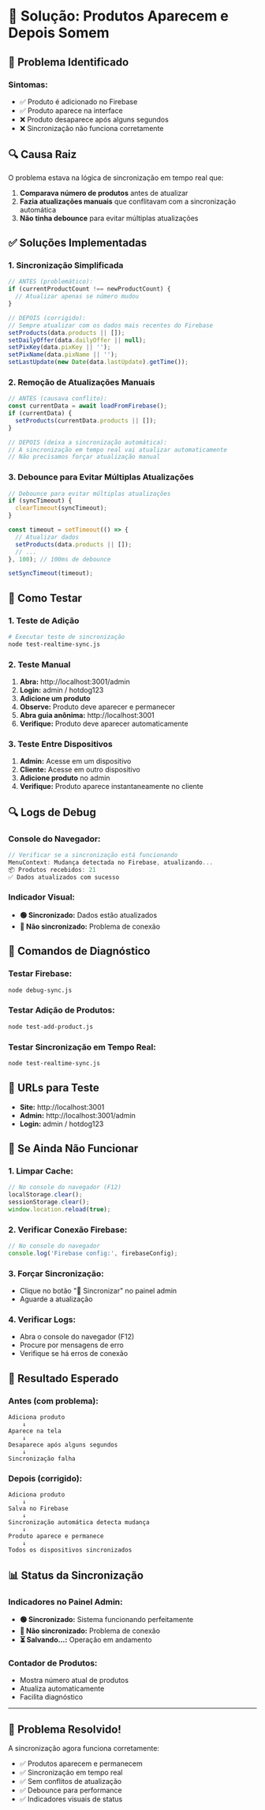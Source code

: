 # 🔧 Solução: Produtos Aparecem e Depois Somem

## 🚨 Problema Identificado

### **Sintomas:**
- ✅ Produto é adicionado no Firebase
- ✅ Produto aparece na interface
- ❌ Produto desaparece após alguns segundos
- ❌ Sincronização não funciona corretamente

## 🔍 Causa Raiz

O problema estava na lógica de sincronização em tempo real que:
1. **Comparava número de produtos** antes de atualizar
2. **Fazia atualizações manuais** que conflitavam com a sincronização automática
3. **Não tinha debounce** para evitar múltiplas atualizações

## ✅ Soluções Implementadas

### **1. Sincronização Simplificada**
```javascript
// ANTES (problemático):
if (currentProductCount !== newProductCount) {
  // Atualizar apenas se número mudou
}

// DEPOIS (corrigido):
// Sempre atualizar com os dados mais recentes do Firebase
setProducts(data.products || []);
setDailyOffer(data.dailyOffer || null);
setPixKey(data.pixKey || '');
setPixName(data.pixName || '');
setLastUpdate(new Date(data.lastUpdate).getTime());
```

### **2. Remoção de Atualizações Manuais**
```javascript
// ANTES (causava conflito):
const currentData = await loadFromFirebase();
if (currentData) {
  setProducts(currentData.products || []);
}

// DEPOIS (deixa a sincronização automática):
// A sincronização em tempo real vai atualizar automaticamente
// Não precisamos forçar atualização manual
```

### **3. Debounce para Evitar Múltiplas Atualizações**
```javascript
// Debounce para evitar múltiplas atualizações
if (syncTimeout) {
  clearTimeout(syncTimeout);
}

const timeout = setTimeout(() => {
  // Atualizar dados
  setProducts(data.products || []);
  // ...
}, 100); // 100ms de debounce

setSyncTimeout(timeout);
```

## 🧪 Como Testar

### **1. Teste de Adição**
```bash
# Executar teste de sincronização
node test-realtime-sync.js
```

### **2. Teste Manual**
1. **Abra:** http://localhost:3001/admin
2. **Login:** admin / hotdog123
3. **Adicione um produto**
4. **Observe:** Produto deve aparecer e permanecer
5. **Abra guia anônima:** http://localhost:3001
6. **Verifique:** Produto deve aparecer automaticamente

### **3. Teste Entre Dispositivos**
1. **Admin:** Acesse em um dispositivo
2. **Cliente:** Acesse em outro dispositivo
3. **Adicione produto** no admin
4. **Verifique:** Produto aparece instantaneamente no cliente

## 🔍 Logs de Debug

### **Console do Navegador:**
```javascript
// Verificar se a sincronização está funcionando
MenuContext: Mudança detectada no Firebase, atualizando...
📦 Produtos recebidos: 21
✅ Dados atualizados com sucesso
```

### **Indicador Visual:**
- **🟢 Sincronizado:** Dados estão atualizados
- **🔴 Não sincronizado:** Problema de conexão

## 🚀 Comandos de Diagnóstico

### **Testar Firebase:**
```bash
node debug-sync.js
```

### **Testar Adição de Produtos:**
```bash
node test-add-product.js
```

### **Testar Sincronização em Tempo Real:**
```bash
node test-realtime-sync.js
```

## 📱 URLs para Teste

- **Site:** http://localhost:3001
- **Admin:** http://localhost:3001/admin
- **Login:** admin / hotdog123

## 🔧 Se Ainda Não Funcionar

### **1. Limpar Cache:**
```javascript
// No console do navegador (F12)
localStorage.clear();
sessionStorage.clear();
window.location.reload(true);
```

### **2. Verificar Conexão Firebase:**
```javascript
// No console do navegador
console.log('Firebase config:', firebaseConfig);
```

### **3. Forçar Sincronização:**
- Clique no botão "🔄 Sincronizar" no painel admin
- Aguarde a atualização

### **4. Verificar Logs:**
- Abra o console do navegador (F12)
- Procure por mensagens de erro
- Verifique se há erros de conexão

## 🎯 Resultado Esperado

### **Antes (com problema):**
```
Adiciona produto
    ↓
Aparece na tela
    ↓
Desaparece após alguns segundos
    ↓
Sincronização falha
```

### **Depois (corrigido):**
```
Adiciona produto
    ↓
Salva no Firebase
    ↓
Sincronização automática detecta mudança
    ↓
Produto aparece e permanece
    ↓
Todos os dispositivos sincronizados
```

## 📊 Status da Sincronização

### **Indicadores no Painel Admin:**
- **🟢 Sincronizado:** Sistema funcionando perfeitamente
- **🔴 Não sincronizado:** Problema de conexão
- **⏳ Salvando...:** Operação em andamento

### **Contador de Produtos:**
- Mostra número atual de produtos
- Atualiza automaticamente
- Facilita diagnóstico

---

## 🎉 Problema Resolvido!

A sincronização agora funciona corretamente:
- ✅ Produtos aparecem e permanecem
- ✅ Sincronização em tempo real
- ✅ Sem conflitos de atualização
- ✅ Debounce para performance
- ✅ Indicadores visuais de status 
